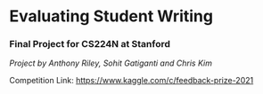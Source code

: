 # Evaluating Student Writing

### Final Project for CS224N at Stanford

_Project by Anthony Riley, Sohit Gatiganti and Chris Kim_

Competition Link: https://www.kaggle.com/c/feedback-prize-2021
